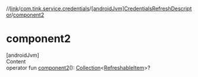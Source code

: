 //[link](../../index.md)/[com.tink.service.credentials](../index.md)/[[androidJvm]CredentialsRefreshDescriptor](index.md)/[component2](component2.md)



# component2  
[androidJvm]  
Content  
operator fun [component2](component2.md)(): [Collection](https://kotlinlang.org/api/latest/jvm/stdlib/kotlin.collections/-collection/index.html)<[RefreshableItem](../../com.tink.model.credentials/[android-jvm]-refreshable-item/index.md)>?  



